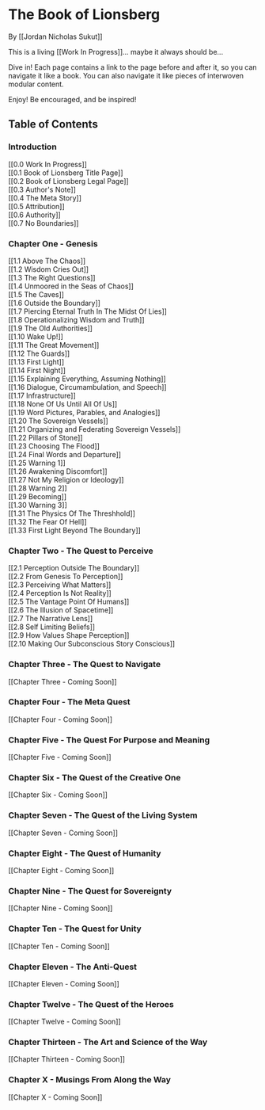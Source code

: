 # The Book of Lionsberg
By [[Jordan Nicholas Sukut]]  

This is a living [[Work In Progress]]... maybe it always should be... 

Dive in! Each page contains a link to the page before and after it, so you can navigate it like a book. You can also navigate it like pieces of interwoven modular content.

Enjoy! Be encouraged, and be inspired! 

## Table of Contents

### Introduction
[[0.0 Work In Progress]]  
[[0.1 Book of Lionsberg Title Page]]  
[[0.2 Book of Lionsberg Legal Page]]  
[[0.3 Author's Note]]  
[[0.4 The Meta Story]]  
[[0.5 Attribution]]  
[[0.6 Authority]]  
[[0.7 No Boundaries]]  

### Chapter One - Genesis

[[1.1 Above The Chaos]]  
[[1.2 Wisdom Cries Out]]  
[[1.3 The Right Questions]]  
[[1.4 Unmoored in the Seas of Chaos]]  
[[1.5 The Caves]]  
[[1.6 Outside the Boundary]]  
[[1.7 Piercing Eternal Truth In The Midst Of Lies]]  
[[1.8 Operationalizing Wisdom and Truth]]  
[[1.9 The Old Authorities]]  
[[1.10 Wake Up!]]  
[[1.11 The Great Movement]]  
[[1.12 The Guards]]  
[[1.13 First Light]]  
[[1.14 First Night]]  
[[1.15 Explaining Everything, Assuming Nothing]]  
[[1.16 Dialogue, Circumambulation, and Speech]]  
[[1.17 Infrastructure]]  
[[1.18 None Of Us Until All Of Us]]  
[[1.19 Word Pictures, Parables, and Analogies]]  
[[1.20 The Sovereign Vessels]]  
[[1.21 Organizing and Federating Sovereign Vessels]]  
[[1.22 Pillars of Stone]]  
[[1.23 Choosing The Flood]]  
[[1.24 Final Words and Departure]]  
[[1.25 Warning 1]]  
[[1.26 Awakening Discomfort]]  
[[1.27 Not My Religion or Ideology]]  
[[1.28 Warning 2]]  
[[1.29 Becoming]]  
[[1.30 Warning 3]]  
[[1.31 The Physics Of The Threshhold]]  
[[1.32 The Fear Of Hell]]  
[[1.33 First Light Beyond The Boundary]]  

### Chapter Two - The Quest to Perceive
[[2.1 Perception Outside The Boundary]]  
[[2.2 From Genesis To Perception]]  
[[2.3 Perceiving What Matters]]  
[[2.4 Perception Is Not Reality]]  
[[2.5 The Vantage Point Of Humans]]  
[[2.6 The Illusion of Spacetime]]  
[[2.7 The Narrative Lens]]  
[[2.8 Self Limiting Beliefs]]  
[[2.9 How Values Shape Perception]]  
[[2.10 Making Our Subconscious Story Conscious]]  

### Chapter Three - The Quest to Navigate
[[Chapter Three - Coming Soon]]  

### Chapter Four - The Meta Quest
[[Chapter Four - Coming Soon]]  

### Chapter Five - The Quest For Purpose and Meaning
[[Chapter Five - Coming Soon]]  

### Chapter Six - The Quest of the Creative One
[[Chapter Six - Coming Soon]]  

### Chapter Seven - The Quest of the Living System
[[Chapter Seven - Coming Soon]]  
### Chapter Eight - The Quest of Humanity
[[Chapter Eight - Coming Soon]]  

### Chapter Nine - The Quest for Sovereignty
[[Chapter Nine - Coming Soon]]  

### Chapter Ten - The Quest for Unity
[[Chapter Ten - Coming Soon]]  

### Chapter Eleven - The Anti-Quest
[[Chapter Eleven - Coming Soon]]  

### Chapter Twelve - The Quest of the Heroes
[[Chapter Twelve - Coming Soon]]  

### Chapter Thirteen - The Art and Science of the Way
[[Chapter Thirteen - Coming Soon]]  

### Chapter X - Musings From Along the Way
[[Chapter X - Coming Soon]]  



